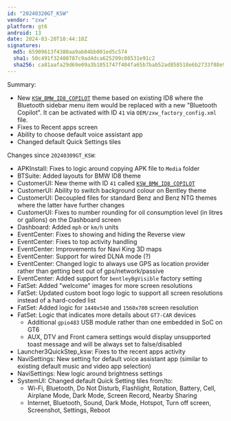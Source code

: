 ```yaml
---
id: "20240320GT_KSW"
vendor: "zxw"
platform: gt6
android: 13
date: 2024-03-20T10:44:18Z
signatures:
  md5: 65909613f4380aa9ab04bb001ed5c574
  sha1: 50c491f32400787c9ad4dca625299c08531e91c2
  sha256: ca81aafa29d69e09a3b1051747f404fa65b7bab52ad858518e6b2733f88e9c20
---
```

Summary:
- New [`KSW_BMW_ID8_COPILOT`](../../../themes/zxw/41-ksw_bmw_id8_copilot) theme based on existing ID8 where the Bluetooth sidebar menu item would be replaced with a new "Bluetooth Copilot". It can be activated with ID `41` via `OEM/zxw_factory_config.xml` file.
- Fixes to Recent apps screen
- Ability to choose default voice assistant app
- Changed default Quick Settings tiles

Changes since `20240309GT_KSW`:
- APKInstall: Fixes to logic around copying APK file to `Media` folder
- BTSuite: Added layouts for BMW ID8 theme
- CustomerUI: New theme with ID `41` called [`KSW_BMW_ID8_COPILOT`](../../../themes/zxw/41-ksw_bmw_id8_copilot)
- CustomerUI: Ability to switch background colour on Bentley theme
- CustomerUI: Decoupled files for standard Benz and Benz NTG themes where the latter have further changes
- CustomerUI: Fixes to number rounding for oil consumption level (in litres or gallons) on the Dashboard screen
- Dashboard: Added `mph` or `km/h` units
- EventCenter: Fixes to showing and hiding the Reverse view
- EventCenter: Fixes to top activity handling
- EventCenter: Improvements for Navi King 3D maps
- EventCenter: Support for wired DLNA mode (?)
- EventCenter: Changed logic to always use GPS as location provider rather than getting best out of gps/network/passive
- EventCenter: Added support for `bentleyBgVisible` factory setting
- FatSet: Added "welcome" images for more screen resolutions
- FatSet: Updated custom boot logo logic to support all screen resolutions instead of a hard-coded list
- FatSet: Added logic for `1440x540` and `1560x700` screen resolution
- FatSet: Logic that indicates more details about `GT7-CAR` devices
    - Additional `gpio483` USB module rather than one embedded in SoC on GT6
    - AUX, DTV and Front camera settings would display unsupported toast message and will be always set to false/disabled
- Launcher3QuickStep_ksw: Fixes to the recent apps activity
- NaviSettings: New setting for default voice assistant app (similar to existing default music and video app selection)
- NaviSettings: New logic around brightness settings
- SystemUI: Changed default Quick Setting tiles from/to:
    - Wi-Fi, Bluetooth, Do Not Disturb, Flashlight, Rotation, Battery, Cell, Airplane Mode, Dark Mode, Screen Record, Nearby Sharing
    - Internet, Bluetooth, Sound, Dark Mode, Hotspot, Turn off screen, Screenshot, Settings, Reboot
